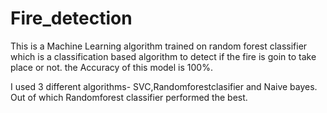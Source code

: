 # Fire_detection
This is a Machine Learning algorithm trained on random forest classifier which is a classification based algorithm to detect if the fire is goin to take place or not. the Accuracy of this model is 100%.

I used 3 different algorithms- SVC,Randomforestclasifier and Naive bayes. Out of which Randomforest classifier performed the best.

